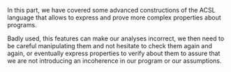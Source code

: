 In this part, we have covered some advanced constructions of the ACSL language
that allows to express and prove more complex properties about programs.

Badly used, this features can make our analyses incorrect, we then need to be
careful manipulating them and not hesitate to check them again and again, or
eventually express properties to verify about them to assure that we are not
introducing an incoherence in our program or our assumptions.